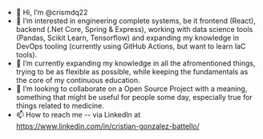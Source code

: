 - 👋 Hi, I’m @crismdq22
- 👀 I’m interested in engineering complete systems, be it frontend (React), backend (.Net Core, Spring & Express), 
working with data science tools (Pandas, Scikit Learn, Tensorflow) and expanding my knowledge in DevOps tooling (currently using GitHub Actions, but want to learn IaC tools).
- 🌱 I’m currently expanding my knowledge in all the afromentioned things, trying to be as flexible as possible, while keeping the fundamentals as the core of my continuous education.
- 💞️ I’m looking to collaborate on a Open Source Project with a meaning, something that might be useful for people some day, especially true for things related to medicine.
- 📫 How to reach me -- via LinkedIn at https://www.linkedin.com/in/cristian-gonzalez-battello/

<!---
crismdq22/crismdq22 is a ✨ special ✨ repository because its `README.md` (this file) appears on your GitHub profile.
You can click the Preview link to take a look at your changes.
--->
